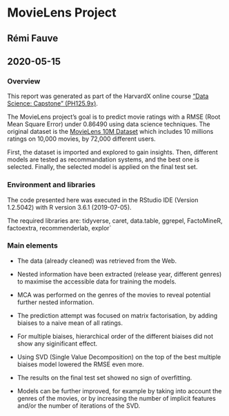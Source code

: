 # MovieLens Project

## Rémi Fauve
## 2020-05-15

### Overview
This report was generated as part of the HarvardX online course 
[“Data Science: Capstone” (PH125.9x)](https://www.edx.org/course/data-science-capstone).

The MovieLens project’s goal is to predict movie ratings with a RMSE (Root Mean Square Error) under 0.86490 
using data science techniques. The original dataset is the 
[MovieLens 10M Dataset](https://grouplens.org/datasets/movielens/10m/) 
which includes 10 millions ratings on 10,000 movies, by 72,000 different users.

First, the dataset is imported and explored to gain insights. Then, different models are tested as recommandation
systems, and the best one is selected. Finally, the selected model is applied on the final test set.

### Environment and libraries
The code presented here was executed in the RStudio IDE (Version 1.2.5042) with R version 3.6.1 (2019-07-05).

The required libraries are: tidyverse, caret, data.table, ggrepel, FactoMineR, factoextra, recommenderlab, explor`

### Main elements
* The data (already cleaned) was retrieved from the Web.

* Nested information have been extracted (release year, different genres) to maximise the accessible
data for training the models.
* MCA was performed on the genres of the movies to reveal potential further nested information.

* The prediction attempt was focused on matrix factorisation, by adding biaises to a naive mean of all ratings.
* For multiple biaises, hierarchical order of the different biaises did not show any siginificant effect.

* Using SVD (Single Value Decomposition) on the top of the best multiple biaises model lowered the RMSE even more.

* The results on the final test set showed no sign of overfitting.

* Models can be further improved, for example by taking into account the genres of the movies, or by increasing 
the number of implicit features and/or the number of iterations of the SVD.
